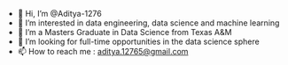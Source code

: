 - 👋 Hi, I’m @Aditya-1276
- 👀 I’m interested in data engineering, data science and machine learning 
- 🌱 I’m a Masters Graduate in Data Science from Texas A&M
- 💞️ I’m looking for full-time opportunities in the data science sphere
- 📫 How to reach me : aditya.12765@gmail.com
